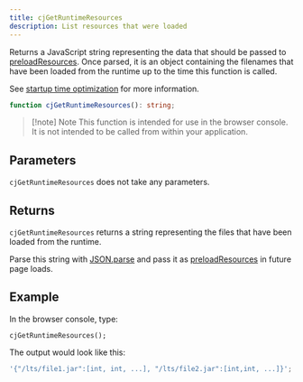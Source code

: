```yaml
---
title: cjGetRuntimeResources
description: List resources that were loaded
---
```


Returns a JavaScript string representing the data that should be passed to [preloadResources]. Once parsed, it is an object containing the filenames that have been loaded from the runtime up to the time this function is called.

See [startup time optimization](/cheerpj3/guides/Startup-time-optimization) for more information.

```ts
function cjGetRuntimeResources(): string;
```

> [!note] Note
> This function is intended for use in the browser console. It is not intended to be called from within your application.

## Parameters

`cjGetRuntimeResources` does not take any parameters.

## Returns

`cjGetRuntimeResources` returns a string representing the files that have been loaded from the runtime.

Parse this string with [JSON.parse] and pass it as [preloadResources] in future page loads.

## Example

In the browser console, type:

```shell
cjGetRuntimeResources();
```

The output would look like this:

```js
'{"/lts/file1.jar":[int, int, ...], "/lts/file2.jar":[int,int, ...]}';
```

[preloadResources]: /cheerpj3/reference/cheerpjInit#preloadresources
[JSON.parse]: https://developer.mozilla.org/en-US/docs/Web/JavaScript/Reference/Global_Objects/JSON/parse
